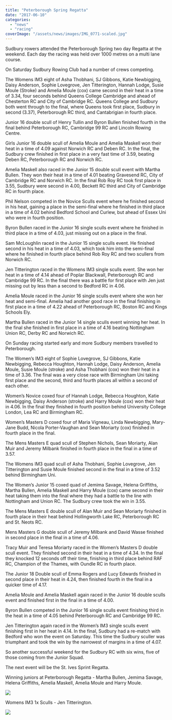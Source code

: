 ```yaml
---
title: "Peterborough Spring Regatta"
date: "2017-06-10"
categories: 
  - "news"
  - "racing"
coverImage: "/assets/news/images/IMG_0771-scaled.jpg"
---
```


Sudbury rowers attended the Peterborough Spring two day Regatta at the weekend. Each day the racing was held over 1000 metres on a multi lane course.

On Saturday Sudbury Rowing Club had a number of crews competing.

The Womens IM3 eight of Asha Thobhani, SJ Gibbons, Katie Newbigging, Daisy Anderson, Sophie Lovegrove, Jen Titterington, Hannah Lodge, Susie Moule (Stroke) and Amelia Moule (cox) came second in their heat in a time of 3.34, four seconds behind Queens College Cambridge and ahead of Chesterton RC and City of Cambridge RC. Queens College and Sudbury both went through to the final, where Queens took first place, Sudbury in second (3.37), Peterborough RC third, and Cantabrigian in fourth place.

Junior 16 double scull of Henry Tullin and Byron Bullen finished fourth in the final behind Peterborough RC, Cambridge 99 RC and Lincoln Rowing Centre.

Girls Junior 16 double scull of Amelia Moule and Amelia Maskell won their heat in a time of 4.09 against Norwich RC and Deben RC. In the final, the Sudbury crew finished in first place in a very fast time of 3.59, beating Deben RC, Peterborough RC and Norwich RC.

Amelia Maskell also raced in the Junior 15 double scull event with Martha Bullen. They won their heat in a time of 4.01 beating Gravesend RC, City of Cambridge RC and Norwich RC. In the final Rob Roy RC took first place in 3.55, Sudbury were second in 4.00, Beckett RC third and City of Cambridge RC in fourth place.

Phil Nelson competed in the Novice Sculls event where he finished second in his heat, gaining a place in the semi-final where he finished in third place in a time of 4.02 behind Bedford School and Curlew, but ahead of Essex Uni who were in fourth position.

Byron Bullen raced in the Junior 16 single sculls event where he finished in third place in a time of 4.03, just missing out on a place in the final.

Sam McLoughlin raced in the Junior 15 single sculls event. He finished second in his heat in a time of 4.03, which took him into the semi-final where he finished in fourth place behind Rob Roy RC and two scullers from Norwich RC.

Jen Titterington raced in the Womens IM3 single sculls event. She won her heat in a time of 4.14 ahead of Poplar Blackwall, Peterborough RC and Cambridge 99 RC. In the final there was a battle for first place with Jen just missing out by less than a second to Bedford RC in 4.06.

Amelia Moule raced in the Junior 16 single sculls event where she won her heat and semi-final. Amelia had another good race in the final finishing in first place in a time of 4.22 ahead of Peterborough RC, Boston RC and Kings Schools Ely.

Martha Bullen raced in the Junior 14 single sculls event winning her heat. In the final she finished in first place in a time of 4.16 beating Nottingham Union RC, Derby RC and Norwich RC.

On Sunday racing started early and more Sudbury members travelled to Peterborough.

The Women’s IM3 eight of Sophie Lovegrove, SJ Gibbons, Katie Newbigging, Rebecca Houghton, Hannah Lodge, Daisy Anderson, Amelia Moule, Susie Moule (stroke) and Asha Thobhani (cox) won their heat in a time of 3.36. The final was a very close race with Birmingham Uni taking first place and the second, third and fourth places all within a second of each other.

Women’s Novice coxed four of Hannah Lodge, Rebecca Houghton, Katie Newbigging, Daisy Anderson (stroke) and Harry Moule (cox) won their heat in 4.06. In the final they finished in fourth position behind University College London, Lea RC and Birmingham RC.

Women’s Masters D coxed four of Maria Vigneau, Linda Newbigging, Mary-Jane Budd, Nicola Porter-Vaughan and Sean Moriarty (cox) finished in fourth place in the final.

The Mens Masters E quad scull of Stephen Nichols, Sean Moriarty, Alan Muir and Jeremy Milbank finished in fourth place in the final in a time of 3.57.

The Womens IM3 quad scull of Asha Thobhani, Sophie Lovegrove, Jen Titterington and Susie Moule finished second in the final in a time of 3.52 behind Birmingham Uni.

The Women’s Junior 15 coxed quad of Jemima Savage, Helena Griffiths, Martha Bullen, Amelia Maskell and Harry Moule (cox) came second in their heat taking them into the final where they had a battle to the line with Nottingham and Union RC. The Sudbury crew took the win in 3.55.

The Mens Masters E double scull of Alan Muir and Sean Moriarty finished in fourth place in their heat behind Hollingworth Lake RC, Peterborough RC and St. Neots RC.

Mens Masters G double scull of Jeremy Milbank and David Wasse finished in second place in the final in a time of 4.06.

Tracy Muir and Teresa Moriarty raced in the Women’s Masters D double scull event. They finished second in their heat in a time of 4.34. In the final they knocked 12 seconds off their time, finishing in third place behind RAF RC, Champion of the Thames, with Oundle RC in fourth place.

The Junior 18 Double scull of Emma Rogers and Lucy Edwards finished in second place in their heat in 4.24, then finished fourth in the final in a quicker time of 4.17.

Amelia Moule and Amelia Maskell again raced in the Junior 16 double sculls event and finished first in the final in a time of 4.00.

Byron Bullen competed in the Junior 16 single sculls event finishing third in the heat in a time of 4.05 behind Peterborough RC and Cambridge 99 RC.

Jen Titterington again raced in the Women’s IM3 single sculls event finishing first in her heat in 4.14. In the final, Sudbury had a re-match with Bedford who won the event on Saturday. This time the Sudbury sculler was triumphant and took the win by the narrowest of margins in a time of 4.07.

So another successful weekend for the Sudbury RC with six wins, five of those coming from the Junior Squad.

The next event will be the St. Ives Sprint Regatta.

Winning juniors at Peterborough Regatta - Martha Bullen, Jemima Savage, Helena Griffiths, Amelia Maskell, Amelia Moule and Harry Moule.

[![](/assets/news/images/IMG_0771-1024x765.jpg)](http://sudburyrowingclub.org.uk/wp-content/uploads/2017/06/IMG_0771.jpg)

Womens IM3 1x Sculls - Jen Titterington.

[![](/assets/news/images/Jen-1-768x1024.jpg)](http://sudburyrowingclub.org.uk/wp-content/uploads/2017/06/Jen-1.jpg)

